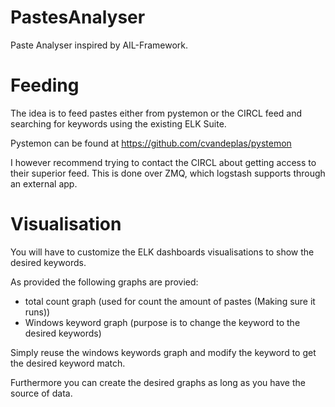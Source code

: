# PastesAnalyser
Paste Analyser inspired by AIL-Framework.

# Feeding
The idea is to feed pastes either from pystemon or the CIRCL feed and searching for keywords using the existing ELK Suite.

Pystemon can be found at https://github.com/cvandeplas/pystemon

I however recommend trying to contact the CIRCL about getting access to their superior feed. This is done over ZMQ, which logstash supports through an external app.


# Visualisation
You will have to customize the ELK dashboards visualisations to show the desired keywords. 

As provided the following graphs are provied:
- total count graph (used for count the amount of pastes (Making sure it runs))
- Windows keyword graph (purpose is to change the keyword to the desired keywords)

Simply reuse the windows keywords graph and modify the keyword to get the desired keyword match.

Furthermore you can create the desired graphs as long as you have the source of data.
